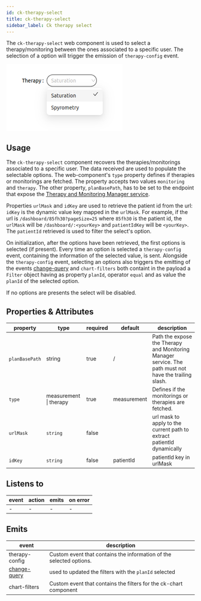 ```yaml
---
id: ck-therapy-select
title: ck-therapy-select
sidebar_label: Ck therapy select
---
```


<!--
WARNING: this file was automatically generated by Mia-Platform Doc Aggregator.
DO NOT MODIFY IT BY HAND.
Instead, modify the source file and run the aggregator to regenerate this file.
-->

The `ck-therapy-select` web component is used to select a therapy/monitoring between the ones associated to a specific user. The selection of a option will trigger the emission of `therapy-config` event.

![ck-therapy-select](../img/ck-therapy-selector.png)
## Usage
The `ck-therapy-select` component recovers the therapies/monitorings associated to a specific user. The data received are used to populate the selectable options. The web-component's `type` property defines if therapies or monitorings are fetched. The property accepts two values `monitoring` and `therapy`.
The other property, `planBasePath`, has to be set to the endpoint that expose the [Therapy and Monitoring Manager service](../runtime_suite/therapy-and-monitoring-manager/overview). 

Properties `urlMask` and `idKey` are used to retrieve the patient id from the url: `idKey` is the dynamic value key mapped in the `urlMask`. For example, if the url is `/dashboard/85fh30?pageSize=25` where `85fh30` is the patient id, the `urlMask` will be `/dashboard/:<yourKey>` and `patientIdKey` will be `<yourKey>`. The `patientId` retrieved is used to filter the select's option.

On initialization, after the options have been retrieved, the first options is selected (if present). Every time an option is selected a `therapy-config` event, containing the information of the selected value, is sent. Alongside the `therapy-config` event, selecting an options also triggers the emitting of the events [change-query](../microfrontend-composer/back-kit/events#change-query) and `chart-filters` both containt in the payload a `Filter` object having as property `planId`, operator `equal` and as value the `planId` of the selected option.

 If no options are presents the select will be disabled. 

## Properties & Attributes

| property | type | required | default | description |
|----------|------|----------|---------|-------------|
|`planBasePath`| string | true | / | Path the expose the Therapy and Monitoring Manager service. The path must not have the trailing slash. |
|`type`| measurement \| therapy| true | measurement | Defines if the monitorings or therapies are fetched. |
| `urlMask` |`string` | false |  | url mask to apply to the current path to extract patientId dynamically |
| `idKey` | `string` | false | patientId | patientId key in urlMask | 


## Listens to

| event | action | emits | on error |
|-------|--------|-------|----------|
|   -   |    -   |   -   |     -    |


## Emits

| event | description |
|-------|-------------|
|therapy-config| Custom event that contains the information of the selected options. |
|[change-query](../microfrontend-composer/back-kit/events#change-query)| used to updated the filters with the `planId` selected|
|chart-filters| Custom event that contains the filters for the ck-chart component |
